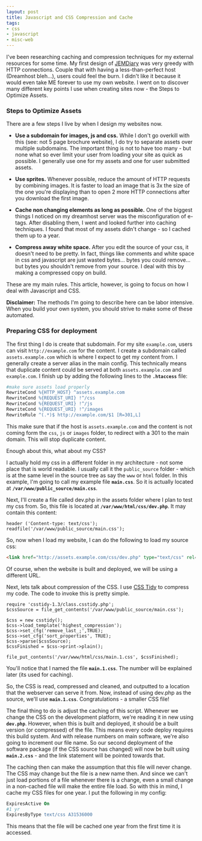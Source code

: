 ```yaml
---
layout: post
title: Javascript and CSS Compression and Cache
tags:
- css
- javascript
- misc-web
---
```

I've been researching caching and compression techniques for my external resources for some time.  My first design of [JEMDiary](http://jemdiary.com) was very greedy with HTTP connections.  Couple that with having a less-than-perfect host (Dreamhost bleh...), users could feel the burn.  I didn't like it because it would even take ME forever to use my own website.  I went on to discover many different key points I use when creating sites now - the Steps to Optimize Assets.

### Steps to Optimize Assets

There are a few steps I live by when I design my websites now.

  * **Use a subdomain for images, js and css.**  While I don't go overkill with this (see: not 5 page brochure website), I do try to separate assets over multiple subdomains.  The important thing is not to have too many - but none what so ever limit your user from loading your site as quick as possible.  I generally use one for my assets and one for user submitted assets.

  * **Use sprites.** Whenever possible, reduce the amount of HTTP requests by combining images.  It is faster to load an image that is 3x the size of the one you're displaying than to open 2 more HTTP connections after you download the first image.

  * **Cache non changing elements as long as possible.**  One of the biggest things I noticed on my dreamhost server was the misconfiguration of e-tags.  After disabling them, I went and looked further into caching techniques.  I found that most of my assets didn't change - so I cached them up to a year.

  * **Compress away white space.**  After you edit the source of your css, it doesn't need to be pretty.  In fact, things like comments and white space in css and javascript are just wasted bytes... bytes you could remove... but bytes you shouldn't remove from your source.  I deal with this by making a compressed copy on build.

These are my main rules.  This article, however, is going to focus on how I deal with Javascript and CSS.

**Disclaimer:** The methods I'm going to describe here can be labor intensive.  When you build your own system, you should strive to make some of these automated.

### Preparing CSS for deployment

The first thing I do is create that subdomain.  For my site `example.com`, users can visit `http://example.com` for the content.  I create a subdomain called `assets.example.com` which is where I expect to get my content from.  I generally create a server alias in the main config.  This technically means that duplicate content could be served at both `assets.example.com` and `example.com`.  I finish up by adding the following lines to the **`.htaccess`** file:
    
```apache
#make sure assets load properly
RewriteCond %{HTTP_HOST} ^assets.example.com
RewriteCond %{REQUEST_URI} !^/css
RewriteCond %{REQUEST_URI} !^/js
RewriteCond %{REQUEST_URI} !^/images
RewriteRule ^(.*)$ http://example.com/$1 [R=301,L]
```

This make sure that if the host is `assets.example.com` and the content is not coming form the `css`, `js` or `images` folder, to redirect with a 301 to the main domain.  This will stop duplicate content.

Enough about this, what about my CSS?

I actually hold my css in a different folder in my architecture - not some place that is world readable.  I usually call it the `public_source` folder - which is at the same level in the source tree as say the `www` or `html` folder.  In this example, I'm going to call my example file **`main.css`**.  So it is actually located at **`/var/www/public_source/main.css`**.

Next, I'll create a file called dev.php in the assets folder where I plan to test my css from.  So, this file is located at **`/var/www/html/css/dev.php`**.  It may contain this content:

    header ('Content-type: text/css');
    readfile('/var/www/public_source/main.css');

So, now when I load my website, I can do the following to load my source css:

```html
<link href="http://assets.example.com/css/dev.php" type="text/css" rel="stylesheet"></link>
```

Of course, when the website is built and deployed, we will be using a different URL.

Next, lets talk about compression of the CSS.  I use [CSS Tidy](http://csstidy.sourceforge.net/) to compress my code.  The code to invoke this is pretty simple.

```php?start_inline=1
require 'csstidy-1.3/class.csstidy.php';
$cssSource = file_get_contents('/var/www/public_source/main.css');

$css = new csstidy();
$css->load_template('highest_compression');
$css->set_cfg('remove_last_;',TRUE);
$css->set_cfg('sort_properties', TRUE);
$css->parse($cssSource);
$cssFinished = $css->print->plain();

file_put_contents('/var/www/html/css/main.1.css', $cssFinished);
```

You'll notice that I named the file **`main.1.css`**.  The number will be explained later (its used for caching).

So, the CSS is read, compressed and cleaned, and outputted to a location that the webserver can serve it from.  Now, instead of using dev.php as the source, we'll use **`main.1.css`**.  Congratulations - a smaller CSS file!

The final thing to do is adjust the caching of this script.  Whenever we change the CSS on the development platform, we're reading it in new using **`dev.php`**.  However, when this is built and deployed, it should be a built version (or compressed) of the file.  This means every code deploy requires this build system.  And with release numbers on main software, we're also going to increment our file name.  So our second deployment of the software package (if the CSS source has changed) will now be built using **`main.2.css`** - and the link statement will be pointed towards that.

The caching then can make the assumption that this file will never change.  The CSS may change but the file is a new name then.  And since we can't just load portions of a file whenever there is a change, even a small change in a non-cached file will make the entire file load.  So with this in mind, I cache my CSS files for one year.  I put the following in my config:
    
```apache
ExpiresActive On
#1 yr
ExpiresByType text/css A31536000
```

This means that the file will be cached one year from the first time it is accessed.
